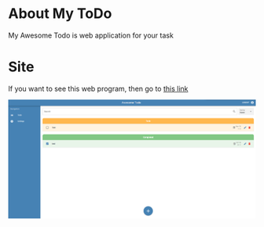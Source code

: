 # About My ToDo
My Awesome Todo is web application for your task

# Site
If you want to see this web program, then go to [this link](https://bodamat.github.io/My-ToDo-preview/#/auth)

![preview](preview.png)
